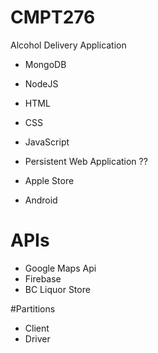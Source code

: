 # CMPT276
Alcohol Delivery Application
- MongoDB
- NodeJS
- HTML
- CSS
- JavaScript

- Persistent Web Application ??
- Apple Store
- Android



# APIs
- Google Maps Api
- Firebase
- BC Liquor Store

#Partitions
- Client
- Driver


